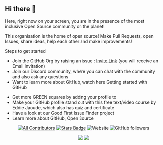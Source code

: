 ## Hi there 👋

Here, right now on your screen, you are in the presence of the most inclusive Open Source community on the planet!<br>

This organisation is the home of open source! Make Pull Requests, open Issues, share ideas, help each other and make improvements!<br>

Steps to get started<br>
- Join the  GitHub Org by raising an issue : [Invite Link](https://github.com/BrdigeWise-Tech/.github/issues/new?assignees=&labels=invite+me+to+the+community&projects=&template=invitation.yml&title=Please+invite+me+to+the+community) (you will receive an Email invitation)<br>
- Join our Discord community, where you can chat with the community and also ask any questions<br>
- Want to learn more about GitHub, watch here Getting started with GitHub<br>
<!-- - Practice the Open Source workflow by adding your name to our hacktoberfest-practice repo <br> -->
- Get more GREEN squares by adding your profile to<br>
- Make your GitHub profile stand out with this free text/video course by Eddie Jaoude, which also has quiz and certificate<br>
- Have a look at our Good First Issue Finder project<br>
- Learn more about GitHub, Open Source <br>


<div align="center">
  
<!-- ALL-CONTRIBUTORS-BADGE:START - Do not remove or modify this section -->

[![All Contributors](https://img.shields.io/badge/all_contributors-1-orange.svg?style=flat-square)](#contributors-)
<a href="https://github.com/BrdigeWise-Tech/stargazers"><img src="https://img.shields.io/github/stars/BrdigeWise-Tech" alt="Stars Badge"/></a>
![Website](https://img.shields.io/website?url=https%3A%2F%2Fgssoc.girlscript.tech%2F)
![GitHub followers](https://img.shields.io/github/followers/BrdigeWise-Tech)
<!-- ![YouTube Channel Views](https://img.shields.io/youtube/channel/views/UCBOlJtDcWNh0aUkS2CfI8Aw) -->
<a href=""><img src="https://discord.com/api/guilds/1231112132595028008/widget.png?style=shield"></a>
[![](https://visitcount.itsvg.in/api?id=contributor-BrdigeWise-Tech&label=Profile%20Views&icon=0&pretty=true)](https://visitcount.itsvg.in)
<!-- ALL-CONTRIBUTORS-BADGE:END -->
